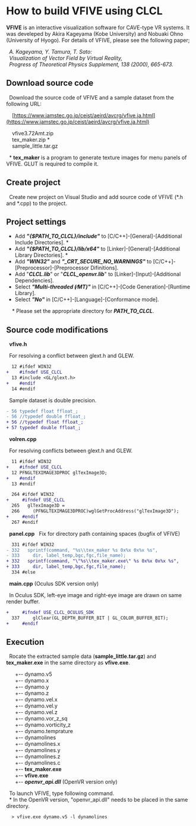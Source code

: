 # How to build VFIVE using CLCL

**VFIVE** is an interactive visualization software for CAVE-type VR systems. 
It was develeped by Akira Kageyama (Kobe University) and Nobuaki Ohno (University of Hyogo). 
For details of VFIVE, please see the following paper;

&nbsp; *A. Kageyama, Y. Tamura, T. Sato:*  
&nbsp; *Visualization of Vector Field by Virtual Reality,*  
&nbsp; *Progress of Theoretical Physics Supplement, 138 (2000), 665-673.*


## Download source code

&nbsp; Download the source code of VFIVE and a sample dataset from the following URL:

&nbsp; &nbsp; [https://www.jamstec.go.jp/ceist/aeird/avcrg/vfive.ja.html](https://www.jamstec.go.jp/ceist/aeird/avcrg/vfive.ja.html)

&nbsp; &nbsp; vfive3.72Amt.zip  
&nbsp; &nbsp; tex_maker.zip *  
&nbsp; &nbsp; sample_little.tar.gz

&nbsp; \*  **tex_maker** is a program to generate texture images for menu panels of VFIVE. GLUT is required to compile it.

## Create project

&nbsp; Create new project on Visual Studio and add source code of VFIVE (\*.h and \*.cpp) to the project.

## Project settings

- Add ***&quot;&#123;&#36;PATH_TO_CLCL&#125;/include&quot;*** to 
&#91;C/C++&#93;-&#91;General&#93;-&#91;Additional Include Directories&#93;. *
- Add ***&quot;&#123;&#36;PATH_TO_CLCL&#125;/lib/x64&quot;*** to 
&#91;Linker&#93;-&#91;General&#93;-&#91;Additional Library Directories&#93;. *
- Add ***&quot;WIN32&quot;*** and ***&quot;&#095;CRT&#095;SECURE&#095;NO&#095;WARNINGS&quot;*** to 
&#91;C/C++&#93;-&#91;Preprocessor&#93;-&#91;Preprocessor Difinitions&#93;.
- Add &quot;***CLCL.lib***&quot; or &quot;***CLCL_openvr.lib***&quot; to 
&#91;Linker&#93;-&#91;Input&#93;-&#91;Additional Dependencies&#93;.
- Select ***&quot;Multi-threaded &#040;&frasl;MT&#041;&quot;*** in 
&#91;C/C++&#93;-&#91;Code Generation&#93;-&#91;Runtime Library&#93;.
- Select ***&quot;No&quot;*** in 
&#91;C/C++&#93;-&#91;Language&#93;-&#91;Conformance mode&#93;.

&nbsp; &nbsp; \*  Please set the appropriate directory for ***PATH_TO_CLCL***.  

## Source code modifications

&nbsp; **vfive.h**

&nbsp; For resolving a conflict between glext.h and GLEW.
```diff
  12 #ifdef WIN32
+    #ifndef USE_CLCL
  13 #include <GL/glext.h>
+    #endif
  14 #endif
```

&nbsp; Sample dataset is double precision.
```diff
- 56 typedef float ffloat_;     
- 56 //typedef double ffloat_;  
+ 56 //typedef float ffloat_;     
+ 57 typedef double ffloat_;  
```

&nbsp; **volren.cpp**

&nbsp; For resolving conflicts between glext.h and GLEW.
```diff
  11 #ifdef WIN32
+    #ifndef USE_CLCL
  12 PFNGLTEXIMAGE3DPROC glTexImage3D;
+    #endif
  13 #endif
```

```diff
  264 #ifdef WIN32
+     #ifndef USE_CLCL
  265   glTexImage3D =
  266     (PFNGLTEXIMAGE3DPROC)wglGetProcAddress("glTexImage3D");
+     #endif
  267 #endif
```

&nbsp; **panel.cpp**
&nbsp; Fix for directory path containing spaces (bugfix of VFIVE)
```diff
  331 #ifdef WIN32
- 332   sprintf(command, "%s\\tex_maker %s 0x%x 0x%x %s",
- 333     dir, label_temp,bgc,fgc,file_name);
+ 332   sprintf(command, "\"%s\\tex_maker.exe\" %s 0x%x 0x%x %s",
+ 333     dir, label_temp,bgc,fgc,file_name);
  334 #else
```

&nbsp; **main.cpp** (Oculus SDK version only)

&nbsp; In Oculus SDK, left-eye image and right-eye image are drawn on same render buffer.
```diff
+     #ifndef USE_CLCL_OCULUS_SDK
  337     glClear(GL_DEPTH_BUFFER_BIT | GL_COLOR_BUFFER_BIT);
+     #endif
```

## Execution

&nbsp; Rocate the extracted sample data (**sample_little.tar.gz**) and **tex_maker.exe** in the same directory as **vfive.exe**.  

&nbsp; &nbsp; &nbsp; +-- dynamo.v5  
&nbsp; &nbsp; &nbsp; +-- dynamo.x  
&nbsp; &nbsp; &nbsp; +-- dynamo.y  
&nbsp; &nbsp; &nbsp; +-- dynamo.z  
&nbsp; &nbsp; &nbsp; +-- dynamo.vel.x  
&nbsp; &nbsp; &nbsp; +-- dynamo.vel.y  
&nbsp; &nbsp; &nbsp; +-- dynamo.vel.z  
&nbsp; &nbsp; &nbsp; +-- dynamo.vor_z_sq  
&nbsp; &nbsp; &nbsp; +-- dynamo.vorticity_z  
&nbsp; &nbsp; &nbsp; +-- dynamo.temprature  
&nbsp; &nbsp; &nbsp; +-- dynamolines  
&nbsp; &nbsp; &nbsp; +-- dynamolines.x  
&nbsp; &nbsp; &nbsp; +-- dynamolines.y  
&nbsp; &nbsp; &nbsp; +-- dynamolines.z  
&nbsp; &nbsp; &nbsp; +-- dynamolines.c  
&nbsp; &nbsp; &nbsp; +-- **tex_maker.exe**  
&nbsp; &nbsp; &nbsp; +-- **vfive.exe**  
&nbsp; &nbsp; &nbsp; +-- ***openvr_api.dll*** (OpenVR version only)  

&nbsp; To launch VFIVE, type following command.  
&nbsp; \*  In the OpenVR version, "openvr_api.dll" needs to be placed in the same directory.  

```
  > vfive.exe dynamo.v5 -l dynamolines
```

